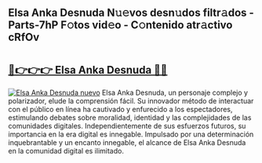 ## Elsa Anka Desnuda N𝚞𝚎vos desn𝚞dos filtr𝚊dos - Parts-7hP F𝚘tos vid𝚎o - C𝚘ntenido atr𝚊ctivo cRfOv

# <h2><a href="http://mb358y8.tromn.icu/?c=Elsa+Anka+Desnuda">🔗👉👉👉 Elsa Anka Desnuda 🔗🔗</a></h2>

[![Elsa Anka Desnuda nuevo](https://i.imgur.com/pEAQMta.gif)](http://mb358y8.tromn.icu/?c=Elsa+Anka+Desnuda)
Elsa Anka Desnuda, un personaje complejo y polarizador, elude la comprensión fácil. Su innovador método de interactuar con el público en línea ha cautivado y enfurecido a los espectadores, estimulando debates sobre moralidad, identidad y las complejidades de las comunidades digitales. Independientemente de sus esfuerzos futuros, su importancia en la era digital es innegable. Impulsado por una determinación inquebrantable y un encanto innegable, el alcance de Elsa Anka Desnuda en la comunidad digital es ilimitado.
